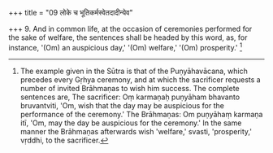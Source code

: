 +++
title = "09 लोके च भूतिकर्मस्वेतदादीन्येव"

+++
9. And in common life, at the occasion of ceremonies performed for the sake of welfare, the sentences shall be headed by this word, as, for instance, '(Om) an auspicious day,' '(Om) welfare,' '(Om) prosperity.' [^5] 


[^5]:  The example given in the Sūtra is that of the Puṇyāhavācana, which precedes every Gṛhya ceremony, and at which the sacrificer requests a number of invited Brāhmaṇas to wish him success. The complete sentences are, The sacrificer: Oṃ karmaṇaḥ puṇyāham bhavanto bruvantviti, 'Om, wish that the day may be auspicious for the performance of the ceremony.' The Brāhmaṇas: Om puṇyāhaṃ karmaṇa itī, 'Om, may the day be auspicious for the ceremony.' In the same manner the Brāhmaṇas afterwards wish 'welfare,' svasti, 'prosperity,' vṛddhi, to the sacrificer.
